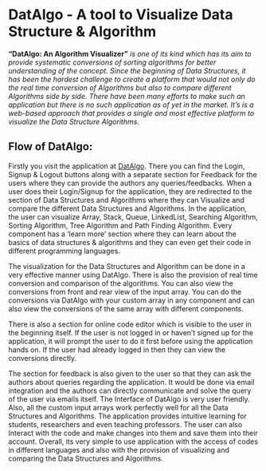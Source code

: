 # DatAlgo - A tool to Visualize Data Structure & Algorithm

**“DatAlgo: An Algorithm Visualizer”** _is one of its kind which has its aim to provide systematic conversions of sorting algorithms for better understanding of the concept. Since the beginning of Data Structures, it has been the hardest challenge to create a platform that would not only do the real time conversion of Algorithms but also to compare different Algorithms side by side. There have been many efforts to make such an application but there is no such application as of yet in the market. It’s is a web-based approach that provides a single and most effective platform to visualize the Data Structure Algorithms._

## Flow of DatAlgo:

Firstly you visit the application at [DatAlgo](https://datalgo-frontend.herokuapp.com/). There you can find the Login, Signup & Logout buttons along with a separate section for Feedback for the users where they can provide the authors any queries/feedbacks.
When a user does their Login/Signup for the application, they are redirected to the section of Data Structures and Algorithms where they can Visualize and compare the different Data Structures and Algorithms. In the application, the user can visualize Array, Stack, Queue, LinkedList, Searching Algorithm, Sorting Algorithm, Tree Algorithm and Path Finding Algorithm. Every component has a ‘learn more’ section where they can learn about the basics of data structures & algorithms and they can even get their code in different programming languages.

The visualization for the Data Structures and Algorithm can be done in a very effective manner using DatAlgo. There is also the provision of real time conversion and comparison of the algorithms. You can also view the conversions from front and rear view of the input array. You can do the conversions via DatAlgo with your custom array in any component and can also view the conversions of the same array with different components.

There is also a section for online code editor which is visible to the user in the beginning itself. If the user is not logged in or haven’t signed up for the application, it will prompt the user to do it first before using the application hands on. If the user had already logged in then they can view the conversions directly.

The section for feedback is also given to the user so that they can ask the authors about queries regarding the application. It would be done via email integration and the authors can directly communicate and solve the query of the user via emails itself.
The Interface of DatAlgo is very user friendly. Also, all the custom input arrays work perfectly well for all the Data Structures and Algorithms. The application provides intuitive learning for students, researchers and even teaching professors. The user can also Interact with the code and make changes into them and save them into their account. Overall, its very simple to use application with the access of codes in different languages and also with the provision of visualizing and comparing the Data Structures and Algorithms.
